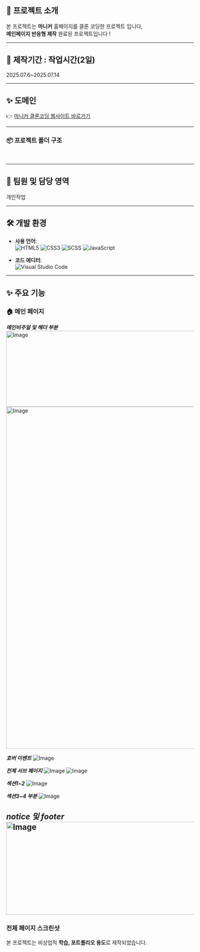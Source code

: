 

## 📌 프로젝트 소개


본 프로젝트는 **마니커** 홈페이지를 클론 코딩한 프로젝트 입니다, <br>
**메인페이지 반응형 제작** 완료된 프로젝트입니다 ! <br>

---


## 📅 제작기간 : 작업시간(2일)
 2025.07.6~2025.07.14


---


 ## ✨ 도메인
👉 [마니커 클론코딩 웹사이트 바로가기](https://siblin123.github.io/maniker/)



---

### 📦 프로젝트 폴더 구조

<pre>

</pre>

---


## 👥 팀원 및 담당 영역
개인작업



---


## 🛠 개발 환경

- **사용 언어**:  
![HTML5](https://img.shields.io/badge/-HTML5-E34F26?logo=html5&style=flat-square)
![CSS3](https://img.shields.io/badge/-CSS3-1572B6?logo=css3&style=flat-square)
![SCSS](https://img.shields.io/badge/-SCSS-CC6699?logo=sass&style=flat-square)
![JavaScript](https://img.shields.io/badge/-JavaScript-F7DF1E?logo=javascript&logoColor=black&style=flat-square)

- **코드 에디터**:  
  ![Visual Studio Code](https://img.shields.io/badge/-Visual%20Studio%20Code-007ACC?logo=visual-studio-code&style=flat-square)



---


## ✨ 주요 기능


### 🏠 메인 페이지

***메인비주얼 및 헤더 부분***
<img width="1903" height="203" alt="Image" src="https://github.com/user-attachments/assets/4736148c-1641-4355-aaa2-1ee8ce90e37e" />
<img width="1899" height="916" alt="Image" src="https://github.com/user-attachments/assets/c62cbaa4-8ef2-4450-9975-67897a807752" />

***호버 이벤트***
![Image](https://github.com/user-attachments/assets/08bbb53a-9f2b-41e0-88cf-8286ff1665f3) 

***전체 서브 페이지***
![Image](https://github.com/user-attachments/assets/204d68d0-c09c-4d73-995e-83b3a24caf55)
![Image](https://github.com/user-attachments/assets/fcec399a-ecb3-4610-8f48-8126c2bd061f)

***섹션1~2***
![Image](https://github.com/user-attachments/assets/b2da556c-4754-42ed-9335-02764d839c44)

***섹션3~4 부분***
![Image](https://github.com/user-attachments/assets/aa2d1444-4607-4039-b04f-474f396f55c8)


***notice 및 footer***
<img width="1909" height="249" alt="Image" src="https://github.com/user-attachments/assets/82598bd7-dc0e-4753-aea7-bca75185d460" />
 ---
### 전체 페이지 스크린샷



본 프로젝트는 비상업적 **학습, 포트폴리오 용도**로 제작되었습니다.
